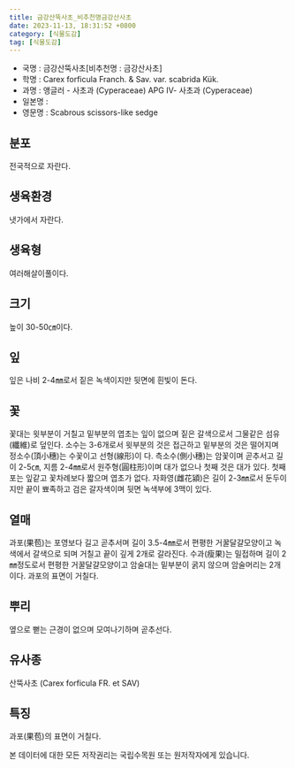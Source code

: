 ```yaml
---
title: 금강산뚝사초_비추천명금강산사초
date: 2023-11-13, 18:31:52 +0800
category: [식물도감]
tag: [식물도감]
---
```




- 국명 : 금강산뚝사초[비추천명 : 금강산사초]
- 학명 : Carex forficula Franch. & Sav. var. scabrida Kük.
- 과명 : 앵글러 - 사초과 (Cyperaceae) APG Ⅳ- 사초과 (Cyperaceae)
- 일본명 : 
- 영문명 : Scabrous scissors-like sedge


## 분포
전국적으로 자란다.
## 생육환경
냇가에서 자란다.
## 생육형
여러해살이풀이다.
## 크기
높이 30-50㎝이다.
## 잎
잎은 나비 2-4㎜로서 짙은 녹색이지만 뒷면에 흰빛이 돈다.
## 꽃
꽃대는 윗부분이 거칠고 밑부분의 엽초는 잎이 없으며 짙은 갈색으로서 그물같은 섬유(纖維)로 덮인다. 소수는 3-6개로서  윗부분의 것은 접근하고 밑부분의 것은 떨어지며 정소수(頂小穗)는 수꽃이고 선형(線形)이다. 측소수(側小穗)는 암꽃이며 곧추서고 길이 2-5㎝, 지름 2-4㎜로서 원주형(圓柱形)이며 대가 없으나 첫째 것은 대가 있다. 첫째 포는 잎같고 꽃차례보다 짧으며 엽초가 없다. 자화영(雌花潁)은 길이 2-3㎜로서 둔두이지만 끝이 뾰족하고 검은 갈자색이며 뒷면 녹색부에 3맥이 있다.
## 열매
과포(果苞)는 포영보다 길고 곧추서며 길이 3.5-4㎜로서 편평한 거꿀달걀모양이고 녹색에서 갈색으로 되며 거칠고 끝이 깊게 2개로 갈라진다. 수과(瘦果)는 밀접하며 길이 2㎜정도로서 편평한 거꿀달걀모양이고 암술대는 밑부분이 굵지 않으며 암술머리는 2개이다. 과포의 표면이 거칠다.
## 뿌리
옆으로 뻗는 근경이 없으며 모여나기하며 곧추선다.
## 유사종
산뚝사초 (Carex forficula FR. et SAV)
## 특징
과포(果苞)의 표면이 거칠다.






본 데이터에 대한 모든 저작권리는 국립수목원 또는 원저작자에게 있습니다.
